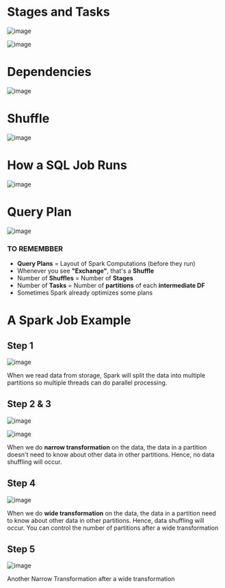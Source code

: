 # Stages and Tasks

![image](https://user-images.githubusercontent.com/59940078/181849783-912133b0-c965-41f6-8652-35844511325f.png)

![image](https://user-images.githubusercontent.com/59940078/181848244-c3abc9d1-484a-453f-abdd-d5eedf48e853.png)

# Dependencies

![image](https://user-images.githubusercontent.com/59940078/181850040-0fbd889b-459a-4d43-855d-d1f0362cc06b.png)

# Shuffle

![image](https://user-images.githubusercontent.com/59940078/181850514-f4a4aa50-4831-4de5-bdd6-b26f9cb27751.png)

# How a SQL Job Runs

![image](https://user-images.githubusercontent.com/59940078/181854582-2277d659-b69a-4663-9f49-20cc60b1f89d.png)

# Query Plan

![image](https://user-images.githubusercontent.com/59940078/181854687-135630d9-0831-4c0c-ba38-ad7561ab78e3.png)

### TO REMEMBBER
- **Query Plans** = Layout of Spark Computations (before they run)
- Whenever you see **"Exchange"**, that's a **Shuffle**
- Number of **Shuffles** = Number of **Stages**
- Number of **Tasks** = Number of **partitions** of each **intermediate DF**
- Sometimes Spark already optimizes some plans

# A Spark Job Example

## Step 1

![image](https://user-images.githubusercontent.com/59940078/181848294-66197574-1ed3-4f84-b9b2-dd23cd1a3118.png)

When we read data from storage, Spark will split the data into multiple partitions so multiple threads can do parallel processing.

## Step 2 & 3

![image](https://user-images.githubusercontent.com/59940078/181848601-869b0fde-b51c-41f0-8e6c-de6925db93fa.png)

![image](https://user-images.githubusercontent.com/59940078/181848995-52b11234-21af-4a88-a198-54cbe6440502.png)

When we do **narrow transformation** on the data, the data in a partition doesn't need to know about other data in other partitions. Hence, no data shuffling will occur. 

## Step 4

![image](https://user-images.githubusercontent.com/59940078/181849181-23ec45b3-c516-4eda-88f1-a6652fb0abd5.png)

When we do **wide transformation** on the data, the data in a partition need to know about other data in other partitions. Hence, data shuffling will occur. You can control the number of partitions after a wide transformation

## Step 5

![image](https://user-images.githubusercontent.com/59940078/181849405-a9c37606-fda9-48ca-8d83-83697e0c332b.png)

Another Narrow Transformation after a wide transformation
